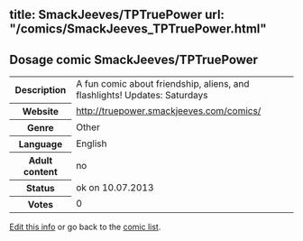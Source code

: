 title: SmackJeeves/TPTruePower
url: "/comics/SmackJeeves_TPTruePower.html"
---
Dosage comic SmackJeeves/TPTruePower
-----------------------------------------

<p id="msg"></p>
<script type="text/javascript">
if (window.location.search === '?edit_info_mail=sent_ok') {
  var elem = document.getElementById("msg");
  elem.innerHTML = 'Edited information sucessfully sent for review, which is usually done daily. Thanks!';
  elem.className = 'ok';
}
</script>
<table class="comicinfo">
<tr>
<th>Description</th><td>A fun comic about friendship, aliens, and flashlights! Updates: Saturdays</td>
</tr>
<tr>
<th>Website</th><td><a href="http://truepower.smackjeeves.com/comics/">http://truepower.smackjeeves.com/comics/</a></td>
</tr>
<tr>
<th>Genre</th><td>Other</td>
</tr>
<tr>
<th>Language</th><td>English</td>
</tr>
<tr>
<th>Adult content</th><td>no</td>
</tr>
<tr>
<th>Status</th><td>ok on 10.07.2013</td>
</tr>
<tr>
<th>Votes</th><td>0</td>
</tr>
</table>

[Edit this info](SmackJeeves_TPTruePower_edit.html) or go back to the [comic list](../comic-index.html).
